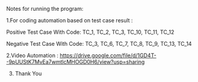 Notes for running the program:

1.For coding automation based on test case result :

Positive Test Case With Code: TC_1, TC_2, TC_3, TC_10, TC_11, TC_12

Negative Test Case With Code: TC_3, TC_6, TC_7, TC_8, TC_9, TC_13, TC_14 

2.Video Automation : https://drive.google.com/file/d/1GD4T--9pUUStK7MvEa7wmtlcMHOGD0H6/view?usp=sharing

3. Thank You
